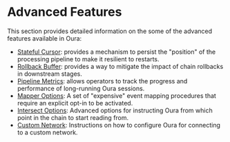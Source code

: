 # Advanced Features

This section provides detailed information on the some of the advanced features available in Oura:

- [Stateful Cursor](./stateful_cursor.md): provides a mechanism to persist the "position" of the processing pipeline to make it resilient to restarts.
- [Rollback Buffer](./rollback_buffer.md): provides a way to mitigate the impact of chain rollbacks in downstream stages.
- [Pipeline Metrics](./pipeline_metrics.md): allows operators to track the progress and performance of long-running Oura sessions.
- [Mapper Options](./mapper_options.md): A set of "expensive" event mapping procedures that require an explicit opt-in to be activated.
- [Intersect Options](./intersect_options.md): Advanced options for instructing Oura from which point in the chain to start reading from.
- [Custom Network](./custom_network.md): Instructions on how to configure Oura for connecting to a custom network.